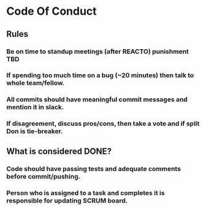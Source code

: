 # Code Of Conduct

## Rules

### Be on time to standup meetings (after REACTO) punishment TBD

### If spending too much time on a bug (~20 minutes) then talk to whole team/fellow.

### All commits should have meaningful commit messages and mention it in slack.

### If disagreement, discuss pros/cons, then take a vote and if split Don is tie-breaker.

## What is considered DONE?

### Code should have passing tests and adequate comments before commit/pushing.

### Person who is assigned to a task and completes it is responsible for updating SCRUM board.
